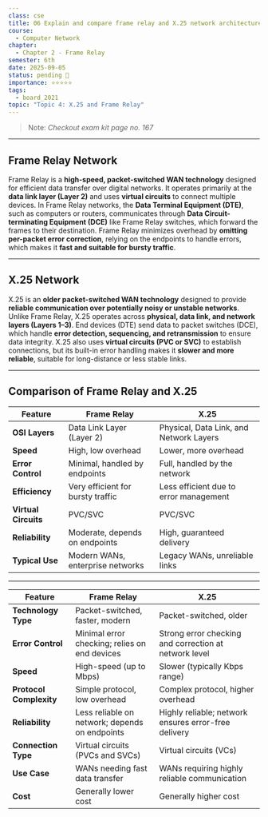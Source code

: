```yaml
---
class: cse
title: 06 Explain and compare frame relay and X.25 network architecture.
course:
  - Computer Network
chapter:
  - Chapter 2 - Frame Relay
semester: 6th
date: 2025-09-05
status: pending 🛑
importance: ⭐⭐⭐⭐⭐
tags:
  - board_2021
topic: "Topic 4: X.25 and Frame Relay"
---
```


> Note: _Checkout exam kit page no. 167_

---

## Frame Relay Network

Frame Relay is a **high-speed, packet-switched WAN technology** designed for efficient data transfer over digital networks. It operates primarily at the **data link layer (Layer 2)** and uses **virtual circuits** to connect multiple devices. In Frame Relay networks, the **Data Terminal Equipment (DTE)**, such as computers or routers, communicates through **Data Circuit-terminating Equipment (DCE)** like Frame Relay switches, which forward the frames to their destination. Frame Relay minimizes overhead by **omitting per-packet error correction**, relying on the endpoints to handle errors, which makes it **fast and suitable for bursty traffic**.

---

## X.25 Network

X.25 is an **older packet-switched WAN technology** designed to provide **reliable communication over potentially noisy or unstable networks**. Unlike Frame Relay, X.25 operates across **physical, data link, and network layers (Layers 1–3)**. End devices (DTE) send data to packet switches (DCE), which handle **error detection, sequencing, and retransmission** to ensure data integrity. X.25 also uses **virtual circuits (PVC or SVC)** to establish connections, but its built-in error handling makes it **slower and more reliable**, suitable for long-distance or less stable links.

---

## Comparison of Frame Relay and X.25

|Feature|Frame Relay|X.25|
|---|---|---|
|**OSI Layers**|Data Link Layer (Layer 2)|Physical, Data Link, and Network Layers|
|**Speed**|High, low overhead|Lower, more overhead|
|**Error Control**|Minimal, handled by endpoints|Full, handled by the network|
|**Efficiency**|Very efficient for bursty traffic|Less efficient due to error management|
|**Virtual Circuits**|PVC/SVC|PVC/SVC|
|**Reliability**|Moderate, depends on endpoints|High, guaranteed delivery|
|**Typical Use**|Modern WANs, enterprise networks|Legacy WANs, unreliable links|

---

|Feature|Frame Relay|X.25|
|---|---|---|
|**Technology Type**|Packet-switched, faster, modern|Packet-switched, older|
|**Error Control**|Minimal error checking; relies on end devices|Strong error checking and correction at network level|
|**Speed**|High-speed (up to Mbps)|Slower (typically Kbps range)|
|**Protocol Complexity**|Simple protocol, low overhead|Complex protocol, higher overhead|
|**Reliability**|Less reliable on network; depends on endpoints|Highly reliable; network ensures error-free delivery|
|**Connection Type**|Virtual circuits (PVCs and SVCs)|Virtual circuits (VCs)|
|**Use Case**|WANs needing fast data transfer|WANs requiring highly reliable communication|
|**Cost**|Generally lower cost|Generally higher cost|